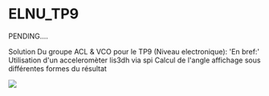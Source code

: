 # ELNU_TP9
PENDING....

Solution Du groupe ACL & VCO pour le TP9 (Niveau electronique):
'En bref:'
Utilisation d'un acceleromèter lis3dh via spi 
Calcul de l'angle
affichage sous différentes formes du résultat 


<img src='https://www.gitclear.com/chart_glimpses/4aecfc51-a2b4-4c34-bf2e-3f144730b03b.png' />
